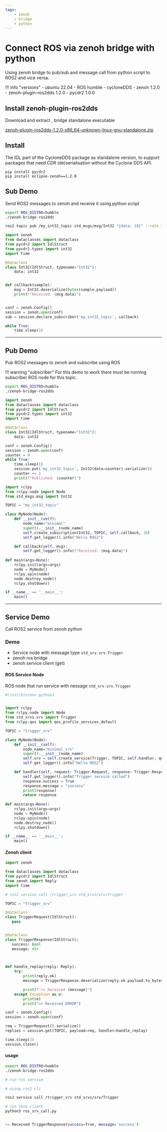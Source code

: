 ```yaml
---
tags:
    - zenoh
    - bridge
    - python
---
```


# Connect ROS via zenoh bridge with python

Using zenoh bridge to pub/sub and message call from python script to ROS2 and vice versa.

!!! info "versions"
    - ubuntu 22.04
    - ROS humble
    - cycloneDDS
    - zenoh 1.2.0
    - zenoh-plugin-ros2dds 1.2.0
    - pycdr2 1.0.0
     
## Install zenoh-plugin-ros2dds
Download and extract , bridge standalone executable 

[zenoh-plugin-ros2dds-1.2.0-x86_64-unknown-linux-gnu-standalone.zip ](https://github.com/eclipse-zenoh/zenoh-plugin-ros2dds/releases)

## Install 
The IDL part of the CycloneDDS package as standalone version, to support packages that need CDR (de)serialisation without the Cyclone DDS API.

```
pip install pycdr2
pip install eclipse-zenoh==1.2.0
```


## Sub Demo
Send ROS2 messages to zenoh and receive it using python script

```bash title="Terminal 1"
export ROS_DISTRO=humble
./zenoh-bridge-ros2dds
```

```bash title="Terminal 2"
ros2 topic pub /my_int32_topic std_msgs/msg/Int32 "{data: 10}" --rate 1
```

```python
import zenoh
from dataclasses import dataclass
from pycdr2 import IdlStruct 
from pycdr2.types import int32
import time

@dataclass
class Int32(IdlStruct, typename="Int32"):
    data: int32


def callback(sample):
    msg = Int32.deserialize(bytes(sample.payload))
    print(f"Received: {msg.data}")


conf = zenoh.Config()    
session = zenoh.open(conf)
sub = session.declare_subscriber('my_int32_topic', callback)

while True:
    time.sleep(1)
```

---

## Pub Demo
Pub ROS2 messages to zenoh and subscribe using ROS

!!! warning "subscriber"
     For this demo to work there must be running subscriber ROS node for this topic.


```bash title="Terminal 1"
export ROS_DISTRO=humble
./zenoh-bridge-ros2dds
```

```python title="zenoh pub"
import zenoh
from dataclasses import dataclass
from pycdr2 import IdlStruct 
from pycdr2.types import int32
import time

@dataclass
class Int32(IdlStruct, typename="Int32"):
    data: int32

conf = zenoh.Config()    
session = zenoh.open(conf)
counter = 0
while True:
    time.sleep(1)
    session.put('my_int32_topic', Int32(data=counter).serialize())
    counter += 1
    print(f"Published: {counter}")
```

```python title="subscriber node"
import rclpy
from rclpy.node import Node
from std_msgs.msg import Int32

TOPIC = "my_int32_topic"

class MyNode(Node):
    def __init__(self):
        node_name="minimal"
        super().__init__(node_name)
        self.create_subscription(Int32, TOPIC, self.callback, 10)
        self.get_logger().info("Hello ROS2")

    def callback(self, msg):
        self.get_logger().info(f"Received: {msg.data}")
        
def main(args=None):
    rclpy.init(args=args)
    node = MyNode()
    rclpy.spin(node)
    node.destroy_node()
    rclpy.shutdown()

if __name__ == '__main__':
    main()
```

---

## Service Demo
Call ROS2 service from zenoh python 

### Demo
- Service node with message type `std_srv.srv.Trigger`
- zenoh ros bridge
- zenoh service client (get)


#### ROS Service Node
ROS node that run service with nessage `std_srv.srv.Trigger`

```python title="demo_service.py"
#!/usr/bin/env python3


import rclpy
from rclpy.node import Node
from std_srvs.srv import Trigger
from rclpy.qos import qos_profile_services_default

TOPIC = "trigger_srv"

class MyNode(Node):
    def __init__(self):
        node_name="minimal_srv"
        super().__init__(node_name)
        self.srv = self.create_service(Trigger, TOPIC, self.handler, qos_profile=qos_profile_services_default)
        self.get_logger().info("Hello ROS2")

    def handler(self, request: Trigger.Request, response: Trigger.Response):
        self.get_logger().info("Trigger service called")
        response.success = True
        response.message = "success"
        print(response)
        return response
    
def main(args=None):
    rclpy.init(args=args)
    node = MyNode()
    rclpy.spin(node)
    node.destroy_node()
    rclpy.shutdown()

if __name__ == '__main__':
    main()
```

#### Zenoh client

```python title="zenoh get"
import zenoh

from dataclasses import dataclass
from pycdr2 import IdlStruct
from zenoh import Reply
import time

# ros2 service call /trigger_srv std_srvs/srv/Trigger

TOPIC = "trigger_srv"

@dataclass
class TriggerRequest(IdlStruct):
   pass


@dataclass
class TriggerResponse(IdlStruct):
   success: bool
   message: str
   


def handle_replay(reply: Reply):
    try:
        print(reply.ok)
        message = TriggerResponse.deserialize(reply.ok.payload.to_bytes())

        print(f">> Received {message}")
    except Exception as e:
        print(e)
        print(">> Received ERROR")

conf = zenoh.Config()    
session = zenoh.open(conf)

req = TriggerRequest().serialize()
replies = session.get(TOPIC, payload=req, handler=handle_replay)

time.sleep(2)
session.close()

```

#### usage

```bash title="Terminal 1"
export ROS_DISTRO=humble
./zenoh-bridge-ros2dds
```

```bash title="terminal 2"
# run ros service
```

```bash title="check service"
# using ros2 cli

ros2 service call /trigger_srv std_srvs/srv/Trigger
```

```bash title="zeno client"
# run zeno client
python3 ros_srv_call.py 


>> Received TriggerResponse(success=True, message='success')
```
